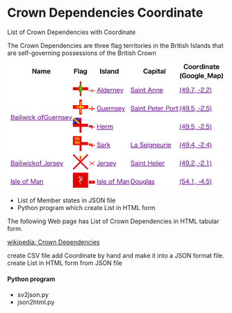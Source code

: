 Crown Dependencies Coordinate
===============

List of Crown Dependencies with Coordinate

 The Crown Dependencies are three flag territories in the British Islands that are self-governing possessions of the British Crown

![crown dependencies coordinate](https://github.com/ohwada/World_Countries/blob/main/crown_dependencies_coordinates/screenshots/crown_dependencies_coordinates.png)

- List of Member states in JSON file
- Python program which create List in HTML form

The following Web page has List of Crown Dependencies in HTML tabular form.

[wikipedia:  Crown Dependencies](https://en.wikipedia.org/wiki/Crown_Dependencies)

create CSV file
add  Coordinate by hand
and make it into a JSON format file.
create List in HTML form from JSON file

#### Python program
- sv2json.py
- json2html.py

